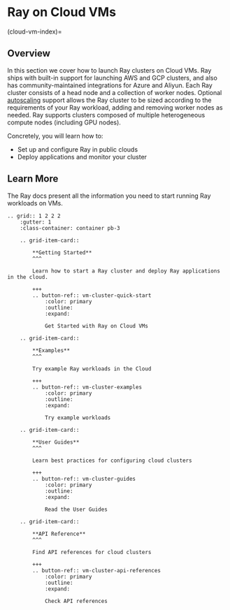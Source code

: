 # Ray on Cloud VMs
(cloud-vm-index)=

## Overview

In this section we cover how to launch Ray clusters on Cloud VMs. Ray ships with built-in support
for launching AWS and GCP clusters, and also has community-maintained integrations for Azure and Aliyun.
Each Ray cluster consists of a head node and a collection of worker nodes. Optional
[autoscaling](vms-autoscaling) support allows the Ray cluster to be sized according to the
requirements of your Ray workload, adding and removing worker nodes as needed. Ray supports
clusters composed of multiple heterogeneous compute nodes (including GPU nodes).

Concretely, you will learn how to:

- Set up and configure Ray in public clouds
- Deploy applications and monitor your cluster

## Learn More

The Ray docs present all the information you need to start running Ray workloads on VMs.

```{eval-rst}
.. grid:: 1 2 2 2
    :gutter: 1
    :class-container: container pb-3
    
    .. grid-item-card::
    
        **Getting Started**
        ^^^
    
        Learn how to start a Ray cluster and deploy Ray applications in the cloud.
    
        +++
        .. button-ref:: vm-cluster-quick-start
            :color: primary
            :outline:
            :expand:

            Get Started with Ray on Cloud VMs
    
    .. grid-item-card::

        **Examples**
        ^^^
    
        Try example Ray workloads in the Cloud
    
        +++
        .. button-ref:: vm-cluster-examples
            :color: primary
            :outline:
            :expand:

            Try example workloads
    
    .. grid-item-card::

        **User Guides**
        ^^^
    
        Learn best practices for configuring cloud clusters
    
        +++
        .. button-ref:: vm-cluster-guides
            :color: primary
            :outline:
            :expand:

            Read the User Guides
    
    .. grid-item-card::

        **API Reference**
        ^^^
    
        Find API references for cloud clusters
    
        +++
        .. button-ref:: vm-cluster-api-references
            :color: primary
            :outline:
            :expand:

            Check API references
```
